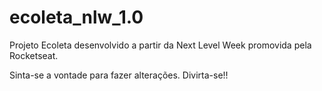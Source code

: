 # ecoleta_nlw_1.0
Projeto Ecoleta desenvolvido a partir da Next Level Week promovida pela Rocketseat.

Sinta-se a vontade para fazer alterações. Divirta-se!!
